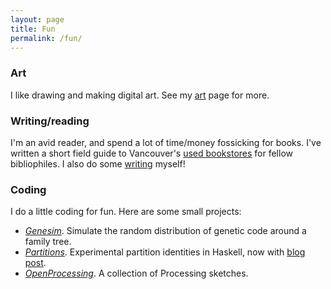```yaml
---
layout: page
title: Fun
permalink: /fun/
---
```


### Art

I like drawing and making digital art.
See my [art](/art.md) page for more.

### Writing/reading

I'm an avid reader, and spend a lot of time/money fossicking
for books. I've written a short field guide to Vancouver's
[used bookstores](reviews/bookstores.md) for fellow
bibliophiles.
I also do some [writing](/writing.md) myself!

### Coding

I do a little coding for fun.
Here are some small projects:

- [*Genesim*](https://github.com/hapax/genesim). Simulate the random
distribution of genetic code around a family tree.
- [*Partitions*](https://github.com/hapax/haskell-partitions). Experimental
  partition identities in Haskell, now with [blog post](https://hapax.github.io/mathematics/programming/haskell-partition/).
- [*OpenProcessing*](https://www.openprocessing.org/user/89003). A
collection of Processing sketches.
